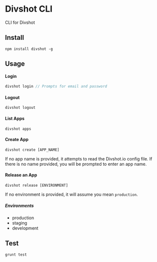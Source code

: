 Divshot CLI
===========

CLI for Divshot

## Install

```
npm install divshot -g
```

## Usage

#### Login

```javascript
divshot login // Prompts for email and password
```

#### Logout

```
divshot logout
```

#### List Apps

```
divshot apps
```

#### Create App

```
divshot create [APP_NAME]
```

If no app name is provided, it attempts to read the Divshot.io config file. If there is no name provided, you will be prompted to enter an app name.

#### Release an App

```
divshot release [ENVIRONMENT]
```

If no environment is provided, it will assume you mean ` production `.

##### Environments

* production
* staging
* development

## Test

```
grunt test
```
